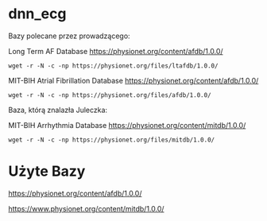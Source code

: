 # dnn_ecg

Bazy polecane przez prowadzącego:


Long Term AF Database https://physionet.org/content/afdb/1.0.0/
```
wget -r -N -c -np https://physionet.org/files/ltafdb/1.0.0/
```

MIT-BIH Atrial Fibrillation Database https://physionet.org/content/afdb/1.0.0/
```
wget -r -N -c -np https://physionet.org/files/afdb/1.0.0/
```

Baza, którą znalazła Juleczka:


MIT-BIH Arrhythmia Database https://physionet.org/content/mitdb/1.0.0/
```
wget -r -N -c -np https://physionet.org/files/mitdb/1.0.0/
```


# Użyte Bazy
https://physionet.org/content/afdb/1.0.0/

https://www.physionet.org/content/mitdb/1.0.0/

